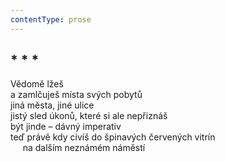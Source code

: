 ```yaml
---
contentType: prose
---
```


## \* \* \*

Vědomě lžeš  
a zamlčuješ místa svých pobytů  
jiná města, jiné ulice  
jistý sled úkonů, které si ale nepřiznáš  
být jinde – dávný imperativ  
teď právě kdy civíš do špinavých červených vitrín  
     na dalším neznámém náměstí
